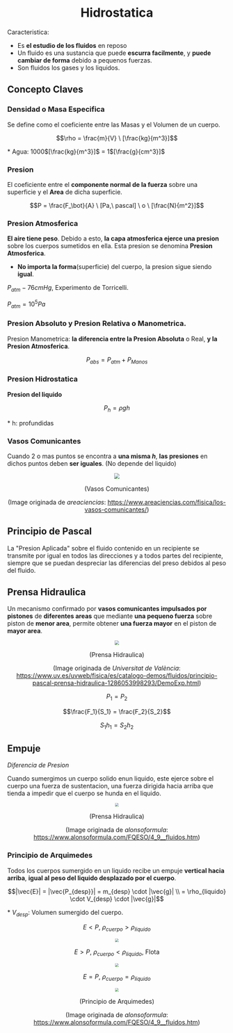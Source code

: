 <h1 align="center">Hidrostatica</h1>

Caracteristica:
- Es **el estudio de los fluidos** en reposo
- Un fluido es una sustancia que puede **escurra facilmente**, y **puede cambiar de forma** debido a pequenos fuerzas.
- Son fluidos los gases y los liquidos.

## Concepto Claves

### Densidad o Masa Especifica

Se define como el coeficiente entre las Masas y el Volumen de un cuerpo.

$$\rho = \frac{m}{V} \  [\frac{kg}{m^3}]$$

\* Agua: 1000$[\frac{kg}{m^3}]$ = 1$[\frac{g}{cm^3}]$

### Presion

El coeficiente entre el **componente normal de la fuerza** sobre una superficie y el **Area** de dicha superficie.

$$P = \frac{F_\bot}{A} \  [Pa,\ pascal] \ o \ [\frac{N}{m^2}]$$

### Presion Atmosferica

**El aire tiene peso**. Debido a esto, **la capa atmosferica ejerce una presion** sobre los cuerpos sumetidos en ella. Esta presion se denomina **Presion Atmosferica**.

- **No importa la forma**(superficie) del cuerpo, la presion sigue siendo **igual**.

$P_{atm} - 76cmHg$, Experimento de Torricelli.

$P_{atm} = 10^5Pa$

### Presion Absoluto y Presion Relativa o Manometrica.

Presion Manometrica: **la diferencia entre la Presion Absoluta** o Real, **y la Presion Atmosferica**.

$$P_{abs} = P_{atm} + P_{Manos}$$

### Presion Hidrostatica

**Presion del liquido**

$$P_h = \rho g h$$

\* h: profundidas 

### Vasos Comunicantes

Cuando 2 o mas puntos se encontra a **una misma $h$**, **las presiones** en dichos puntos deben **ser iguales**. (No depende del liquido)


<div align="center">

<img src="https://www.areaciencias.com/wp-content/uploads/2021/10/demostracion-vasos-comunicantes.jpg" style="zoom: 80%"/>

(Vasos Comunicantes)

(Image originada de *areaciencias*: https://www.areaciencias.com/fisica/los-vasos-comunicantes/)

</div>

## Principio de Pascal

La "Presion Aplicada" sobre el fluido contenido en un recipiente se transmite por igual en todos las direcciones y a todos partes del recipiente, siempre que se puedan despreciar las diferencias del preso debidos al peso del fluido.

## Prensa Hidraulica

Un mecanismo confirmado por **vasos comunicantes impulsados por pistones** de **diferentes areas** que mediante **una pequeno fuerza** sobre piston de **menor area**, permite obtener **una fuerza mayor** en el piston de **mayor area**.

<div align="center">

<img src="https://www.uv.es/recursos/fatwirepub/ccurl/272/765/principiopascal03.jpg" style="zoom: 60%"/>

(Prensa Hidraulica)

(Image originada de *Universitat de València*: https://www.uv.es/uvweb/fisica/es/catalogo-demos/fluidos/principio-pascal-prensa-hidraulica-1286053998293/DemoExp.html)

</div>

$$P_1 = P_2$$

$$\frac{F_1}{S_1} = \frac{F_2}{S_2}$$

$$S_1 h_1 = S_2 h_2$$

## Empuje

*Diferencia de Presion*

Cuando sumergimos un cuerpo solido enun liquido, este ejerce sobre el cuerpo una fuerza de sustentacion, una fuerza dirigida hacia arriba que tienda a impedir que el cuerpo se hunda en el liquido.

<div align="center">

<img src="https://www.alonsoformula.com/FQESO/images/fluidos_empuje_1.gif" style="zoom: 50%"/>

(Prensa Hidraulica)

(Image originada de *alonsoformula*: https://www.alonsoformula.com/FQESO/4_9__fluidos.htm)

</div>

### Principio de Arquimedes

Todos los cuerpos sumergido en un liquido recibe un empuje **vertical hacia arriba**, **igual al peso del liquido desplazado por el cuerpo**.

$$|\vec{E}| = |\vec{P_{desp}}| = m_{desp} \cdot |\vec{g}| \\ = \rho_{liquido} \cdot V_{desp} \cdot |\vec{g}|$$

\* $V_{desp}$: Volumen sumergido del cuerpo.

<div align="center">

$E < P$, $\rho_{cuerpo} > \rho_{liquido}$

<img src="https://www.alonsoformula.com/FQESO/images/fluidos_flotacion_1.gif" style="zoom: 50%"/>

$E > P$, $\rho_{cuerpo} < \rho_{liquido}$, Flota

<img src="https://www.alonsoformula.com/FQESO/images/fluidos_flotacion_3.gif" style="zoom: 50%"/>

$E = P$, $\rho_{cuerpo} = \rho_{liquido}$

<img src="https://www.alonsoformula.com/FQESO/images/fluidos_flotacion_2.gif" style="zoom: 50%"/>

(Principio de Arquimedes)

(Image originada de *alonsoformula*: https://www.alonsoformula.com/FQESO/4_9__fluidos.htm)

</div>